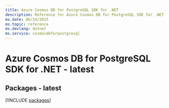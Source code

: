 ```yaml
---
title: Azure Cosmos DB for PostgreSQL SDK for .NET
description: Reference for Azure Cosmos DB for PostgreSQL SDK for .NET
ms.date: 06/24/2025
ms.topic: reference
ms.devlang: dotnet
ms.service: cosmosdbforpostgresql
---
```

# Azure Cosmos DB for PostgreSQL SDK for .NET - latest
## Packages - latest
[!INCLUDE [packages](cosmos-db-for-postgresql-index.md)]